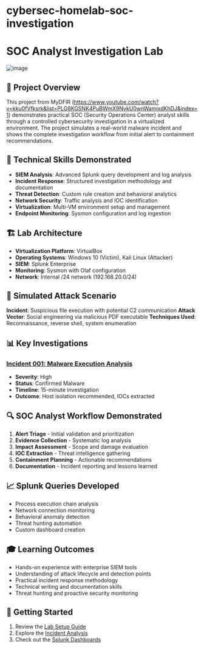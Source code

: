 # cybersec-homelab-soc-investigation
# SOC Analyst Investigation Lab

![image](https://github.com/user-attachments/assets/a741e1aa-68f5-4a08-8336-767efcd63b82)


## 🎯 Project Overview
This project from MyDFIR (https://www.youtube.com/watch?v=kku0fVfksrk&list=PLG6KGSNK4PuBWmX9NykU0wnWamjxdKhDJ&index=1) demonstrates practical SOC (Security Operations Center) analyst skills through a controlled cybersecurity investigation in a virtualized environment. The project simulates a real-world malware incident and shows the complete investigation workflow from initial alert to containment recommendations.

## 🔧 Technical Skills Demonstrated
- **SIEM Analysis**: Advanced Splunk query development and log analysis
- **Incident Response**: Structured investigation methodology and documentation
- **Threat Detection**: Custom rule creation and behavioral analytics
- **Network Security**: Traffic analysis and IOC identification
- **Virtualization**: Multi-VM environment setup and management
- **Endpoint Monitoring**: Sysmon configuration and log ingestion

## 🏗️ Lab Architecture
- **Virtualization Platform**: VirtualBox
- **Operating Systems**: Windows 10 (Victim), Kali Linux (Attacker)
- **SIEM**: Splunk Enterprise
- **Monitoring**: Sysmon with Olaf configuration
- **Network**: Internal /24 network (192.168.20.0/24)

## 🚨 Simulated Attack Scenario
**Incident**: Suspicious file execution with potential C2 communication
**Attack Vector**: Social engineering via malicious PDF executable
**Techniques Used**: Reconnaissance, reverse shell, system enumeration

## 📊 Key Investigations
### [Incident 001: Malware Execution Analysis](investigations/incident-001-malware-execution/)
- **Severity**: High
- **Status**: Confirmed Malware
- **Timeline**: 15-minute investigation
- **Outcome**: Host isolation recommended, IOCs extracted

## 🔍 SOC Analyst Workflow Demonstrated
1. **Alert Triage** - Initial validation and prioritization
2. **Evidence Collection** - Systematic log analysis
3. **Impact Assessment** - Scope and damage evaluation  
4. **IOC Extraction** - Threat intelligence gathering
5. **Containment Planning** - Actionable recommendations
6. **Documentation** - Incident reporting and lessons learned

## 📈 Splunk Queries Developed
- Process execution chain analysis
- Network connection monitoring
- Behavioral anomaly detection
- Threat hunting automation
- Custom dashboard creation

## 🎓 Learning Outcomes
- Hands-on experience with enterprise SIEM tools
- Understanding of attack lifecycle and detection points
- Practical incident response methodology
- Technical writing and documentation skills
- Threat hunting and proactive security monitoring

## 🚀 Getting Started
1. Review the [Lab Setup Guide](docs/lab-setup.md)
2. Explore the [Incident Analysis](investigations/incident-001-malware-execution/)
3. Check out the [Splunk Dashboards](dashboards/)
